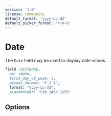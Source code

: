 ```yaml
---
version: '1.0'
license: community
default_format: 'yyyy-LL-dd'
default_picker_format: 'Y-m-d'
---
```


# Date

The `Date` field may be used to display date values.

```ruby
field :birthday,
  as: :date,
  first_day_of_week: 1,
  picker_format: "F J Y",
  format: "yyyy-LL-dd",
  placeholder: "Feb 24th 1955"
```

## Options

<!-- @include: ./../common/date_all_common.md-->
<!-- @include: ./../common/date_date_time_common.md-->
